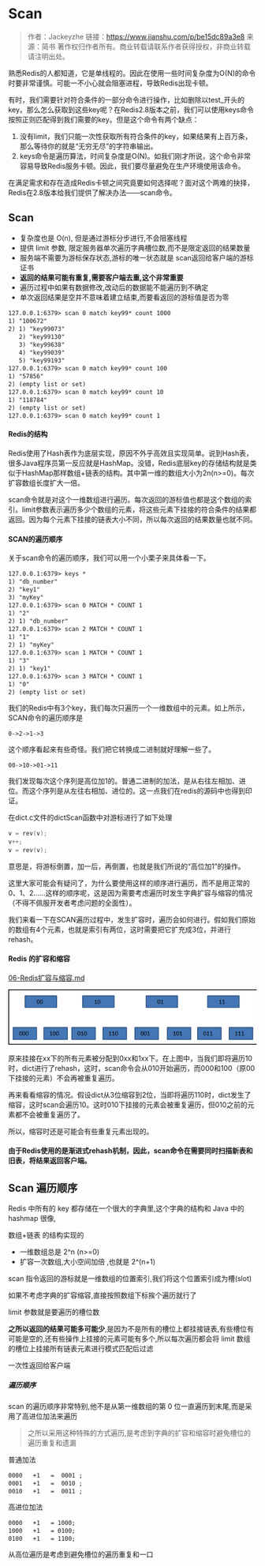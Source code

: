 # Scan

> 作者：Jackeyzhe
> 链接：https://www.jianshu.com/p/be15dc89a3e8
> 来源：简书
> 著作权归作者所有。商业转载请联系作者获得授权，非商业转载请注明出处。

熟悉Redis的人都知道，它是单线程的。因此在使用一些时间复杂度为O(N)的命令时要非常谨慎。可能一不小心就会阻塞进程，导致Redis出现卡顿。

有时，我们需要针对符合条件的一部分命令进行操作，比如删除以test_开头的key。那么怎么获取到这些key呢？在Redis2.8版本之前，我们可以使用keys命令按照正则匹配得到我们需要的key。但是这个命令有两个缺点：

1. 没有limit，我们只能一次性获取所有符合条件的key，如果结果有上百万条，那么等待你的就是“无穷无尽”的字符串输出。
2. keys命令是遍历算法，时间复杂度是O(N)。如我们刚才所说，这个命令非常容易导致Redis服务卡顿。因此，我们要尽量避免在生产环境使用该命令。

在满足需求和存在造成Redis卡顿之间究竟要如何选择呢？面对这个两难的抉择，Redis在2.8版本给我们提供了解决办法——scan命令。

## Scan

- 复杂度也是 O(n), 但是通过游标分步进行,不会阻塞线程
- 提供 limit 参数, 限定服务器单次遍历字典槽位数,而不是限定返回的结果数量
- 服务端不需要为游标保存状态,游标的唯一状态就是 scan返回给客户端的游标证书
- **返回的结果可能有重复,需要客户端去重,这个非常重要**
- 遍历过程中如果有数据修改,改动后的数据能不能遍历到不确定
- 单次返回结果是空并不意味着建立结束,而要看返回的游标值是否为零

```
127.0.0.1:6379> scan 0 match key99* count 1000
1) "100672"
2) 1) "key99073"
   2) "key99130"
   3) "key99638"
   4) "key99039"
   5) "key99193"
127.0.0.1:6379> scan 0 match key99* count 100
1) "57856"
2) (empty list or set)
127.0.0.1:6379> scan 0 match key99* count 10
1) "118784"
2) (empty list or set)
127.0.0.1:6379> scan 0 match key99* count 1
```

#### Redis的结构

Redis使用了Hash表作为底层实现，原因不外乎高效且实现简单。说到Hash表，很多Java程序员第一反应就是HashMap。没错，Redis底层key的存储结构就是类似于HashMap那样数组+链表的结构。其中第一维的数组大小为2n(n>=0)。每次扩容数组长度扩大一倍。

scan命令就是对这个一维数组进行遍历。每次返回的游标值也都是这个数组的索引。limit参数表示遍历多少个数组的元素，将这些元素下挂接的符合条件的结果都返回。因为每个元素下挂接的链表大小不同，所以每次返回的结果数量也就不同。

#### SCAN的遍历顺序

关于scan命令的遍历顺序，我们可以用一个小栗子来具体看一下。

```
127.0.0.1:6379> keys *
1) "db_number"
2) "key1"
3) "myKey"
127.0.0.1:6379> scan 0 MATCH * COUNT 1
1) "2"
2) 1) "db_number"
127.0.0.1:6379> scan 2 MATCH * COUNT 1
1) "1"
2) 1) "myKey"
127.0.0.1:6379> scan 1 MATCH * COUNT 1
1) "3"
2) 1) "key1"
127.0.0.1:6379> scan 3 MATCH * COUNT 1
1) "0"
2) (empty list or set)
```

我们的Redis中有3个key，我们每次只遍历一个一维数组中的元素。如上所示，SCAN命令的遍历顺序是

```
0->2->1->3
```

这个顺序看起来有些奇怪。我们把它转换成二进制就好理解一些了。

```
00->10->01->11
```

我们发现每次这个序列是高位加1的。普通二进制的加法，是从右往左相加、进位。而这个序列是从左往右相加、进位的。这一点我们在redis的源码中也得到印证。

在dict.c文件的dictScan函数中对游标进行了如下处理

```c
v = rev(v);
v++;
v = rev(v);
```

意思是，将游标倒置，加一后，再倒置，也就是我们所说的“高位加1”的操作。

这里大家可能会有疑问了，为什么要使用这样的顺序进行遍历，而不是用正常的0、1、2……这样的顺序呢，这是因为需要考虑遍历时发生字典扩容与缩容的情况（不得不佩服开发者考虑问题的全面性）。

我们来看一下在SCAN遍历过程中，发生扩容时，遍历会如何进行。假如我们原始的数组有4个元素，也就是索引有两位，这时需要把它扩充成3位，并进行rehash。

#### Redis 的扩容和缩容

 [06-Redis扩容与缩容.md](../06-模式以及常见问题/06-Redis扩容与缩容.md) 

![image-20200709090133286](../../../assets/image-20200709090133286.png)

原来挂接在xx下的所有元素被分配到0xx和1xx下。在上图中，当我们即将遍历10时，dict进行了rehash，这时，scan命令会从010开始遍历，而000和100（原00下挂接的元素）不会再被重复遍历。

再来看看缩容的情况。假设dict从3位缩容到2位，当即将遍历110时，dict发生了缩容，这时scan会遍历10。这时010下挂接的元素会被重复遍历，但010之前的元素都不会被重复遍历了。

所以，缩容时还是可能会有些重复元素出现的。

#### 由于Redis使用的是渐进式rehash机制，因此，scan命令在需要同时扫描新表和旧表，将结果返回客户端。

## Scan 遍历顺序

Redis 中所有的 key 都存储在一个很大的字典里,这个字典的结构和 Java 中的 hashmap 很像,

数组+链表 的结构实现的

- 一维数组总是 2^n (n>=0)
- 扩容一次数组,大小空间加倍 ,也就是 2^(n+1)

scan 指令返回的游标就是一维数组的位置索引,我们将这个位置索引成为槽(slot)

如果不考虑字典的扩容缩容,直接按照数组下标挨个遍历就行了

limit 参数就是要遍历的槽位数

**之所以返回的结果可能多可能少**,是因为不是所有的槽位上都挂接链表,有些槽位有可能是空的,还有些操作上挂接的元素可能有多个,所以每次遍历都会将 limit 数组的槽位上挂接所有链表元素进行模式匹配后过滤

一次性返回给客户端

##### 遍历顺序

scan 的遍历顺序非常特别,他不是从第一维数组的第 0 位一直遍历到末尾,而是采用了高进位加法来遍历

> 之所以采用这种特殊的方式遍历,是考虑到字典的扩容和缩容时避免槽位的遍历重复和遗漏

普通加法

```
0000   +1   =  0001 ; 
0001   +1   =  0010 ;
0010   +1   =  0011 ;
```

高进位加法

```
0000   +1   = 1000;
1000   +1   = 0100;
0100   +1   = 1100;
```

从高位遍历是考虑到避免槽位的遍历重复和一口



